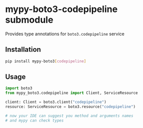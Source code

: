 # mypy-boto3-codepipeline submodule

Provides type annotations for `boto3.codepipeline` service

## Installation

```bash
pip install mypy-boto3[codepipeline]
```

## Usage

```python
import boto3
from mypy_boto3.codepipeline import Client, ServiceResource

client: Client = boto3.client("codepipeline")
resource: ServiceResource = boto3.resource("codepipeline")

# now your IDE can suggest you method and arguments names
# and mypy can check types
```

